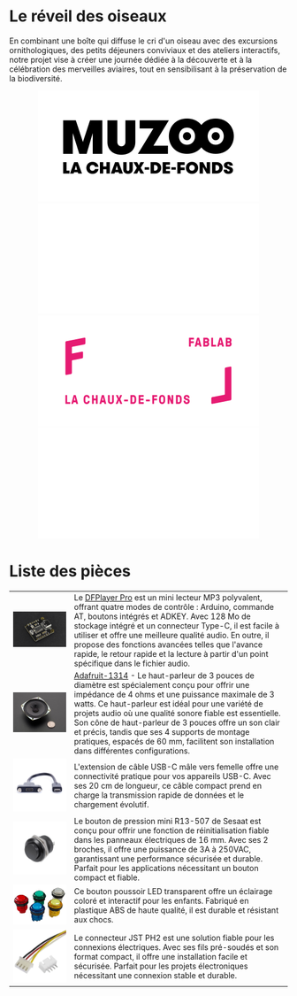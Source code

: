 # Le réveil des oiseaux
En combinant une boîte qui diffuse le cri d'un oiseau avec des excursions ornithologiques, des petits déjeuners conviviaux et des ateliers interactifs, notre projet vise à créer une journée dédiée à la découverte et à la célébration des merveilles aviaires, tout en sensibilisant à la préservation de la biodiversité.

<div align="center">
<img src="./images/muzoo_light.png#gh-light-mode-only" alt="Muzoo"/>
<img src="./images/muzoo_dark.png#gh-dark-mode-only" alt="Muzoo"/>
<img src="./images/fl_light.png#gh-light-mode-only" alt="Muzoo">
<img src="./images/fl_dark.png#gh-dark-mode-only" alt="Muzoo">
</div>

# Liste des pièces
| | |
| ----------- | ----------- |
|![DFPlayer](./images/DFPlayer.jpg)|Le [DFPlayer Pro](https://wiki.dfrobot.com/DFPlayer_PRO_SKU_DFR0768) est un mini lecteur MP3 polyvalent, offrant quatre modes de contrôle : Arduino, commande AT, boutons intégrés et ADKEY. Avec 128 Mo de stockage intégré et un connecteur Type-C, il est facile à utiliser et offre une meilleure qualité audio. En outre, il propose des fonctions avancées telles que l'avance rapide, le retour rapide et la lecture à partir d'un point spécifique dans le fichier audio.
|![HP](./images/1314.jpg)| [Adafruit-1314](https://www.adafruit.com/product/1314) - Le haut-parleur de 3 pouces de diamètre est spécialement conçu pour offrir une impédance de 4 ohms et une puissance maximale de 3 watts. Ce haut-parleur est idéal pour une variété de projets audio où une qualité sonore fiable est essentielle. Son cône de haut-parleur de 3 pouces offre un son clair et précis, tandis que ses 4 supports de montage pratiques, espacés de 60 mm, facilitent son installation dans différentes configurations.
|![Interface-USB](./images/usb.jpg)|L'extension de câble USB-C mâle vers femelle offre une connectivité pratique pour vos appareils USB-C. Avec ses 20 cm de longueur, ce câble compact prend en charge la transmission rapide de données et le chargement évolutif.
|![Bouton-arcade](./images/R13-507.jpg)|Le bouton de pression mini R13-507 de Sesaat est conçu pour offrir une fonction de réinitialisation fiable dans les panneaux électriques de 16 mm. Avec ses 2 broches, il offre une puissance de 3A à 250VAC, garantissant une performance sécurisée et durable. Parfait pour les applications nécessitant un bouton compact et fiable.
|![bouton_led](./images/bouton_led.jpg)|Ce bouton poussoir LED transparent offre un éclairage coloré et interactif pour les enfants. Fabriqué en plastique ABS de haute qualité, il est durable et résistant aux chocs.
|![jst](./images/jst.jpg)|Le connecteur JST PH2 est une solution fiable pour les connexions électriques. Avec ses fils pré-soudés et son format compact, il offre une installation facile et sécurisée. Parfait pour les projets électroniques nécessitant une connexion stable et durable.
